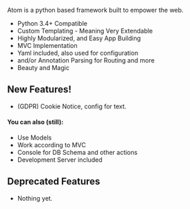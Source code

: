Atom is a python based framework built to empower the web.

  - Python 3.4+ Compatible
  - Custom Templating - Meaning Very Extendable
  - Highly Modularized, and Easy App Building
  - MVC Implementation
  - Yaml included, also used for configuration
  - and/or Annotation Parsing for Routing and more
  - Beauty and Magic

## New Features!

  - (GDPR) Cookie Notice, config for text.


#### You can also (still):
  - Use Models
  - Work according to MVC
  - Console for DB Schema and other actions
  - Development Server included

## Deprecated Features
  - Nothing yet.
